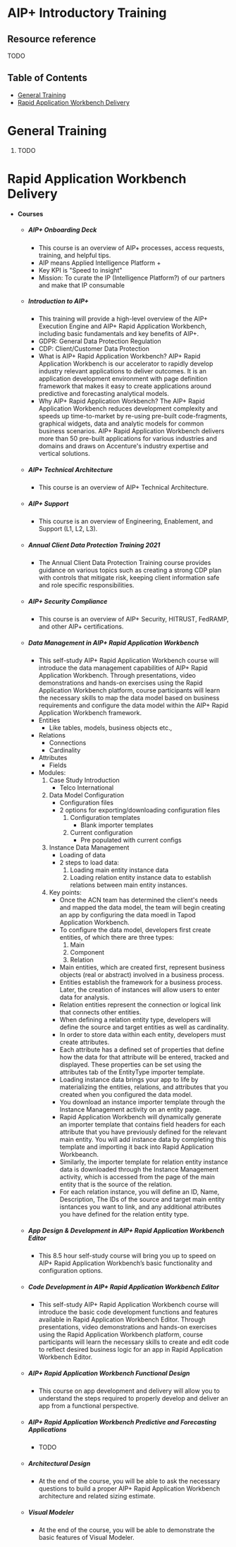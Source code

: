 # AIP+ Introductory Training <!-- omit from toc -->

## Resource reference <!-- omit from toc -->
TODO

## Table of Contents <!-- omit from toc -->
- [General Training](#general-training)
- [Rapid Application Workbench Delivery](#rapid-application-workbench-delivery)

# General Training
1. TODO

# Rapid Application Workbench Delivery
- #### Courses
  - ##### AIP+ Onboarding Deck
    - This course is an overview of AIP+ processes, access requests, training, and helpful tips.
    - AIP means Applied Intelligence Platform +
    - Key KPI is "Speed to insight"
    - Mission: To curate the IP (Intelligence Platform?) of our partners and make that IP consumable
  - ##### Introduction to AIP+
    - This training will provide a high-level overview of the AIP+ Execution Engine and AIP+ Rapid Application Workbench, including basic fundamentals and key benefits of AIP+.
    - GDPR: General Data Protection Regulation
    - CDP: Client/Customer Data Protection
    - What is AIP+ Rapid Application Workbench? AIP+ Rapid Application Workbench is our accelerator to rapidly develop industry relevant applications to deliver outcomes. It is an application development environment with page definition framework that makes it easy to create applications around predictive and forecasting analytical models.
    - Why AIP+ Rapid Application Workbench? The AIP+ Rapid Application Workbench reduces development complexity and speeds up time-to-market by re-using pre-built code-fragments, graphical widgets, data and analytic models for common business scenarios. AIP+ Rapid Application Workbench delivers more than 50 pre-built applications for various industries and domains and draws on Accenture's industry expertise and vertical solutions.
  - ##### AIP+ Technical Architecture
    - This course is an overview of AIP+ Technical Architecture.
  - ##### AIP+ Support
    - This course is an overview of Engineering, Enablement, and Support (L1, L2, L3).
  - ##### Annual Client Data Protection Training 2021
    - The Annual Client Data Protection Training course provides guidance on various topics such as creating a strong CDP plan with controls that mitigate risk, keeping client information safe and role specific responsibilities.
  - ##### AIP+ Security Compliance
    - This course is an overview of AIP+ Security, HITRUST, FedRAMP, and other AIP+ certifications.
  - ##### Data Management in AIP+ Rapid Application Workbench
    - This self-study AIP+ Rapid Application Workbench course will introduce the data management capabilities of AIP+ Rapid Application Workbench. Through presentations, video demonstrations and hands-on exercises using the Rapid Application Workbench platform, course participants will learn the necessary skills to map the data model based on business requirements and configure the data model within the AIP+ Rapid Application Workbench framework.
    - Entities
      - Like tables, models, business objects etc.,
    - Relations
      - Connections
      - Cardinality
    - Attributes
      - Fields
    - Modules:
        1. Case Study Introduction
            - Telco International
        2. Data Model Configuration
            - Configuration files
            - 2 options for exporting/downloading configuration files
              1. Configuration templates
                  - Blank importer templates
              2. Current configuration
                  - Pre populated with current configs
        3. Instance Data Management
            - Loading of data
            - 2 steps to load data:
                1. Loading main entity instance data
                2. Loading relation entity instance data to establish relations between main entity instances.
        4. Key points:
            - Once the ACN team has determined the client's needs and mapped the data model, the team will begin creating an app by configuring the data moedl in Tapod Application Workbench.
            - To configure the data model, developers first create entities, of which there are three types:
                1. Main
                2. Component
                3. Relation
            - Main entities, which are created first, represent business objects (real or abstract) involved in a business process.
            - Entities establish the framework for a business process. Later, the creation of instances will allow users to enter data for analysis.
            - Relation entities represent the connection or logical link that connects other entities.
            - When defining a relation entity type, developers will define the source and target entities as well as cardinality.
            - In order to store data within each entity, developers must create attributes.
            - Each attribute has a defined set of properties that define how the data for that attribute will be entered, tracked and displayed. These properties can be set using the attributes tab of the EntityType importer template.
            - Loading instance data brings your app to life by materializing the entities, relations, and attributes that you created when you configured the data model.
            - You download an instance importer template through the Instance Management activity on an entity page.
            - Rapid Application Workbench will dynamically generate an importer template that contains field headers for each attribute that you have previously defined for the relevant main entity. You will add instance data by completing this template and importing it back into Rapid Application Workbeanch.
            - Similarly, the importer template for relation entity instance data is downloaded through the Instance Management activity, which is accessed from the page of the main entity that is the source of the relation.
            - For each relation instance, you will define an ID, Name, Description, The IDs of the source and target main entity isntances you want to link, and any additional attributes you have defined for the relation entity type.
  - ##### App Design & Development in AIP+ Rapid Application Workbench Editor
    - This 8.5 hour self-study course will bring you up to speed on AIP+ Rapid Application Workbench’s basic functionality and configuration options.
  - ##### Code Development in AIP+ Rapid Application Workbench Editor
    - This self-study AIP+ Rapid Application Workbench course will introduce the basic code development functions and features available in Rapid Application Workbench Editor. Through presentations, video demonstrations and hands-on exercises using the Rapid Application Workbench platform, course participants will learn the necessary skills to create and edit code to reflect desired business logic for an app in Rapid Application Workbench Editor.
  - ##### AIP+ Rapid Application Workbench Functional Design
    - This course on app development and delivery will allow you to understand the steps required to properly develop and deliver an app from a functional perspective.
  - ##### AIP+ Rapid Application Workbench Predictive and Forecasting Applications
    - TODO
  - ##### Architectural Design
    - At the end of the course, you will be able to ask the necessary questions to build a proper AIP+ Rapid Application Workbench architecture and related sizing estimate.
  - ##### Visual Modeler
    - At the end of the course, you will be able to demonstrate the basic features of Visual Modeler.

